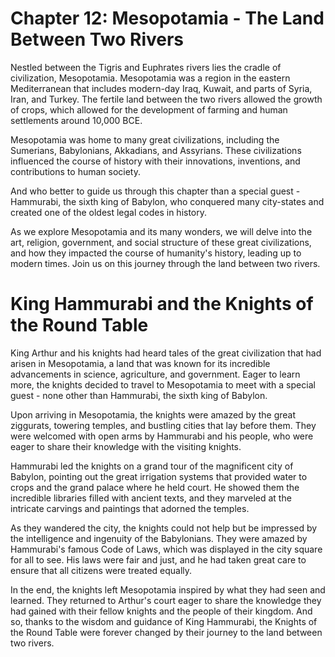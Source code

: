 # Chapter 12: Mesopotamia - The Land Between Two Rivers

Nestled between the Tigris and Euphrates rivers lies the cradle of civilization, Mesopotamia. Mesopotamia was a region in the eastern Mediterranean that includes modern-day Iraq, Kuwait, and parts of Syria, Iran, and Turkey. The fertile land between the two rivers allowed the growth of crops, which allowed for the development of farming and human settlements around 10,000 BCE.

Mesopotamia was home to many great civilizations, including the Sumerians, Babylonians, Akkadians, and Assyrians. These civilizations influenced the course of history with their innovations, inventions, and contributions to human society. 

And who better to guide us through this chapter than a special guest - Hammurabi, the sixth king of Babylon, who conquered many city-states and created one of the oldest legal codes in history. 

As we explore Mesopotamia and its many wonders, we will delve into the art, religion, government, and social structure of these great civilizations, and how they impacted the course of humanity's history, leading up to modern times. Join us on this journey through the land between two rivers.
# King Hammurabi and the Knights of the Round Table

King Arthur and his knights had heard tales of the great civilization that had arisen in Mesopotamia, a land that was known for its incredible advancements in science, agriculture, and government. Eager to learn more, the knights decided to travel to Mesopotamia to meet with a special guest - none other than Hammurabi, the sixth king of Babylon.

Upon arriving in Mesopotamia, the knights were amazed by the great ziggurats, towering temples, and bustling cities that lay before them. They were welcomed with open arms by Hammurabi and his people, who were eager to share their knowledge with the visiting knights.

Hammurabi led the knights on a grand tour of the magnificent city of Babylon, pointing out the great irrigation systems that provided water to crops and the grand palace where he held court. He showed them the incredible libraries filled with ancient texts, and they marveled at the intricate carvings and paintings that adorned the temples.

As they wandered the city, the knights could not help but be impressed by the intelligence and ingenuity of the Babylonians. They were amazed by Hammurabi's famous Code of Laws, which was displayed in the city square for all to see. His laws were fair and just, and he had taken great care to ensure that all citizens were treated equally.

In the end, the knights left Mesopotamia inspired by what they had seen and learned. They returned to Arthur's court eager to share the knowledge they had gained with their fellow knights and the people of their kingdom. And so, thanks to the wisdom and guidance of King Hammurabi, the Knights of the Round Table were forever changed by their journey to the land between two rivers.